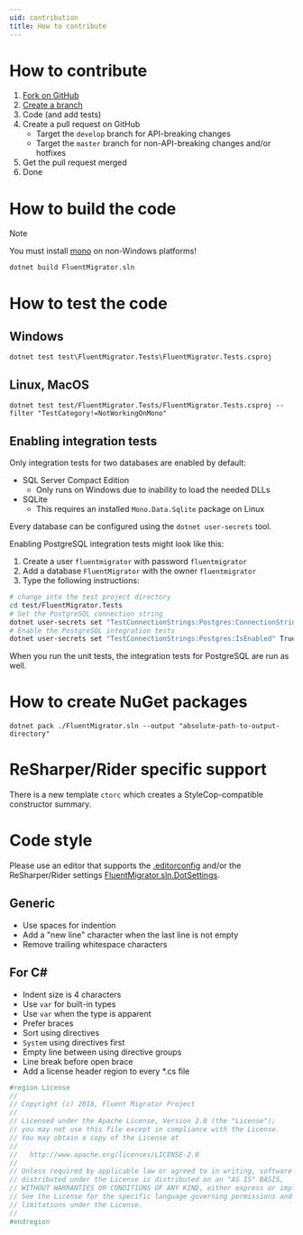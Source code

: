 ```yaml
---
uid: contribution
title: How to contribute
---
```


# How to contribute

1. [Fork on GitHub](https://github.com/fluentmigrator/fluentmigrator)
2. [Create a branch](https://git-scm.com/book/en/v2/Git-Branching-Branches-in-a-Nutshell)
3. Code (and add tests)
4. Create a pull request on GitHub
    * Target the `develop` branch for API-breaking changes
    * Target the `master` branch for non-API-breaking changes and/or hotfixes
5. Get the pull request merged
6. Done

# How to build the code

> [!NOTE]
> You must install [mono](http://www.mono-project.com/) on non-Windows platforms!

```
dotnet build FluentMigrator.sln
```

# How to test the code

## Windows

```
dotnet test test\FluentMigrator.Tests\FluentMigrator.Tests.csproj
```

## Linux, MacOS

```
dotnet test test/FluentMigrator.Tests/FluentMigrator.Tests.csproj --filter "TestCategory!=NotWorkingOnMono"
```

## Enabling integration tests

Only integration tests for two databases are enabled by default:

* SQL Server Compact Edition
    * Only runs on Windows due to inability to load the needed DLLs
* SQLite
    * This requires an installed `Mono.Data.Sqlite` package on Linux

Every database can be configured using the `dotnet user-secrets` tool.

Enabling PostgreSQL integration tests might look like this:

1. Create a user `fluentmigrator` with password `fluentmigrator`
2. Add a database `FluentMigrator` with the owner `fluentmigrator`
3. Type the following instructions:

```bash
# change into the test project directory
cd test/FluentMigrator.Tests
# Set the PostgreSQL connection string
dotnet user-secrets set "TestConnectionStrings:Postgres:ConnectionString" "Server=127.0.0.1;Port=5432;Database=FluentMigrator;User Id=fluentmigrator;Password=fluentmigrator"
# Enable the PostgreSQL integration tests
dotnet user-secrets set "TestConnectionStrings:Postgres:IsEnabled" True
```

When you run the unit tests, the integration tests for PostgreSQL are run as well.

# How to create NuGet packages

```
dotnet pack ./FluentMigrator.sln --output "absolute-path-to-output-directory"
```

# ReSharper/Rider specific support

There is a new template `ctorc` which creates a StyleCop-compatible constructor summary.

# Code style

Please use an editor that supports the [.editorconfig](https://raw.githubusercontent.com/fluentmigrator/fluentmigrator/master/.editorconfig)
and/or the ReSharper/Rider settings [FluentMigrator.sln.DotSettings](https://raw.githubusercontent.com/fluentmigrator/fluentmigrator/master/FluentMigrator.sln.DotSettings).

## Generic

* Use spaces for indention
* Add a "new line" character when the last line is not empty
* Remove trailing whitespace characters

## For C#

* Indent size is 4 characters
* Use `var` for built-in types
* Use `var` when the type is apparent
* Prefer braces
* Sort using directives
* `System` using directives first
* Empty line between using directive groups
* Line break before open brace
* Add a license header region to every *.cs file

```cs
#region License
//
// Copyright (c) 2018, Fluent Migrator Project
//
// Licensed under the Apache License, Version 2.0 (the "License");
// you may not use this file except in compliance with the License.
// You may obtain a copy of the License at
//
//   http://www.apache.org/licenses/LICENSE-2.0
//
// Unless required by applicable law or agreed to in writing, software
// distributed under the License is distributed on an "AS IS" BASIS,
// WITHOUT WARRANTIES OR CONDITIONS OF ANY KIND, either express or implied.
// See the License for the specific language governing permissions and
// limitations under the License.
//
#endregion
```
